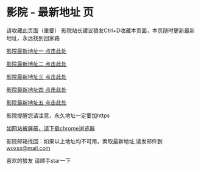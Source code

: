 # 影院 - 最新地址 页

请收藏此页面（重要）
影院站长建议狼友Ctrl+D收藏本页面，本页随时更新最新地址，永远找到回家路

[影院最新地址一 点击此处](https://5szam.top/) 

[影院最新地址二 点击此处](https://5wgdk.top/) 

[影院最新地址三 点击此处](https://5ykrg.top/) 

[影院最新地址四 点击此处](https://5wgdk.top/) 

[影院最新地址五 点击此处](https://5szam.top/) 

影院提醒您请注意，永久地址一定要加https

[如网站被屏蔽，请下载chrome浏览器](https://8xe23.com/chrome_93.0.4577.82.apk) 

影院邮箱找回：如果以上地址均不可用，索取最新地址,请发邮件到 woxsx@mail.com

喜欢的狼友 请顺手star一下
